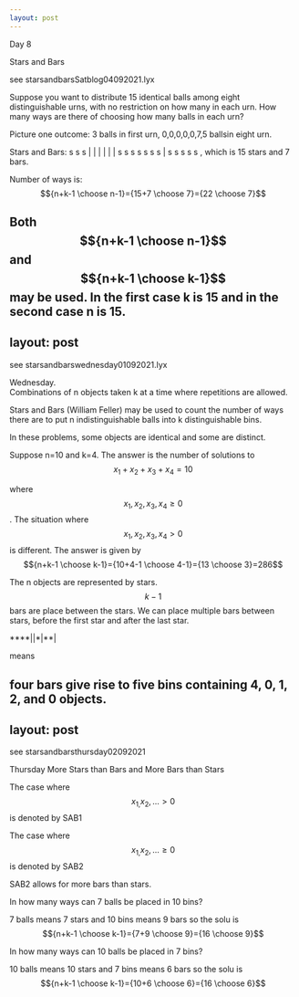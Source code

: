 ```yaml
---  
layout: post  
---  
```


Day 8  

Stars and Bars  

see starsandbarsSatblog04092021.lyx  

Suppose you want to distribute 15 identical balls among eight distinguishable urns, with no restriction on how many in each urn. How many ways are there of choosing how many balls in each urn?

Picture one outcome: 3 balls in first urn, 0,0,0,0,0,7,5 ballsin eight urn.

Stars and Bars: s s s \| \| \| \| \| \| s s s s s s s \| s s s s s , which is 15 stars and 7 bars.

Number of ways is: $${n+k-1 \choose n-1}={15+7 \choose 7}={22 \choose 7}$$

Both $${n+k-1 \choose n-1}$$ and $${n+k-1 \choose k-1}$$ may be used. In the first case k is 15 and in the second case n is 15.  
---  
layout: post  
---  
see starsandbarswednesday01092021.lyx  

Wednesday.  
Combinations of n objects taken k at a time where repetitions are allowed.

Stars and Bars (William Feller) may be used to count the number of ways there are to put n indistinguishable balls into k distinguishable bins.

In these problems, some objects are identical and some are distinct.

Suppose n=10 and k=4. The answer is the number of solutions to $$x_{1}+x_{2}+x_{3}+x_{4}=10$$

where $$x_{1},x_{2},x_{3},x_{4}\geq0$$. The situation where $$x_{1},x_{2},x_{3},x_{4}>0$$ is different. The answer is given by $${n+k-1 \choose k-1}={10+4-1 \choose 4-1}={13 \choose 3}=286$$  

The n objects are represented by stars. $$k-1$$ bars are place between the stars. We can place multiple bars between stars, before the first star and after the last star.

\*\*\*\*\|\|\*\|\*\*\|

means

four bars give rise to five bins containing 4, 0, 1, 2, and 0 objects.  
---  
layout: post  
---   
see starsandbarsthursday02092021    

Thursday More Stars than Bars and More Bars than Stars

The case where $$x_{1,}x_{2},...>0$$ is denoted by SAB1

The case where $$x_{1,}x_{2},...\geq0$$ is denoted by SAB2

SAB2 allows for more bars than stars.

In how many ways can 7 balls be placed in 10 bins?

7 balls means 7 stars and 10 bins means 9 bars so the solu is $${n+k-1 \choose k-1}={7+9 \choose 9}={16 \choose 9}$$

In how many ways can 10 balls be placed in 7 bins?

10 balls means 10 stars and 7 bins means 6 bars so the solu is $${n+k-1 \choose k-1}={10+6 \choose 6}={16 \choose 6}$$

